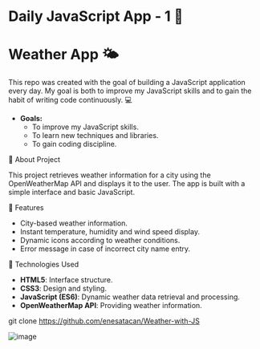 # Daily JavaScript App - 1 🚀 
# Weather App 🌤️

This repo was created with the goal of building a JavaScript application every day. My goal is both to improve my JavaScript skills and to gain the habit of writing code continuously. 💻  
- **Goals:**  
  - To improve my JavaScript skills.  
  - To learn new techniques and libraries.  
  - To gain coding discipline.  

📌 About Project 

This project retrieves weather information for a city using the OpenWeatherMap API and displays it to the user. The app is built with a simple interface and basic JavaScript.

📌 Features

- City-based weather information.
- Instant temperature, humidity and wind speed display.
- Dynamic icons according to weather conditions.
- Error message in case of incorrect city name entry.

🚀 Technologies Used

- **HTML5**: Interface structure.
- **CSS3**: Design and styling.
- **JavaScript (ES6)**: Dynamic weather data retrieval and processing.
- **OpenWeatherMap API**: Providing weather information.

git clone https://github.com/enesatacan/Weather-with-JS


![image](https://github.com/user-attachments/assets/fb40c541-aba6-4abe-8e6d-4b26932a4a69)
